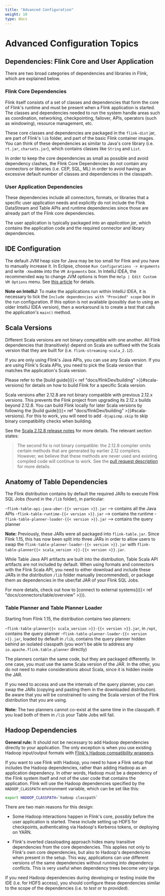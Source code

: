 ```yaml
---
title: "Advanced Configuration"
weight: 10
type: docs
---
```

<!--
Licensed to the Apache Software Foundation (ASF) under one
or more contributor license agreements.  See the NOTICE file
distributed with this work for additional information
regarding copyright ownership.  The ASF licenses this file
to you under the Apache License, Version 2.0 (the
"License"); you may not use this file except in compliance
with the License.  You may obtain a copy of the License at

  http://www.apache.org/licenses/LICENSE-2.0

Unless required by applicable law or agreed to in writing,
software distributed under the License is distributed on an
"AS IS" BASIS, WITHOUT WARRANTIES OR CONDITIONS OF ANY
KIND, either express or implied.  See the License for the
specific language governing permissions and limitations
under the License.
-->

# Advanced Configuration Topics

## Dependencies: Flink Core and User Application

There are two broad categories of dependencies and libraries in Flink, which are explained below.

### Flink Core Dependencies

Flink itself consists of a set of classes and dependencies that form the core of Flink's runtime
and must be present when a Flink application is started. The classes and dependencies needed to run
the system handle areas such as coordination, networking, checkpointing, failover, APIs,
operators (such as windowing), resource management, etc.

These core classes and dependencies are packaged in the `flink-dist` jar, are part of Flink's `lib`
folder, and part of the basic Flink container images. You can think of these dependencies as similar
to Java's core library (i.e. `rt.jar`, `charsets.jar`), which contains classes like `String` and `List`.

In order to keep the core dependencies as small as possible and avoid dependency clashes, the
Flink Core Dependencies do not contain any connectors or libraries (i.e. CEP, SQL, ML) in order to
avoid having an excessive default number of classes and dependencies in the classpath.

### User Application Dependencies

These dependencies include all connectors, formats, or libraries that a specific user application
needs and explicitly do not include the Flink DataStream and Table APIs and runtime dependencies 
since those are already part of the Flink core dependencies.

The user application is typically packaged into an *application jar*, which contains the application
code and the required connector and library dependencies.

## IDE Configuration

The default JVM heap size for Java may be too small for Flink and you have to manually increase it.
In Eclipse, choose `Run Configurations -> Arguments` and write `-Xmx800m` into the `VM Arguments` box.
In IntelliJ IDEA, the recommended way to change JVM options is from the `Help | Edit Custom VM Options` menu.
See [this article](https://intellij-support.jetbrains.com/hc/en-us/articles/206544869-Configuring-JVM-options-and-platform-properties) for details.

**Note on IntelliJ:** To make the applications run within IntelliJ IDEA, it is necessary to tick the
`Include dependencies with "Provided" scope` box in the run configuration. If this option is not available
(possibly due to using an older IntelliJ IDEA version), then a workaround is to create a test that
calls the application's `main()` method.

## Scala Versions

Different Scala versions are not binary compatible with one another. All Flink dependencies that 
(transitively) depend on Scala are suffixed with the Scala version that they are built for 
(i.e. `flink-streaming-scala_2.12`).

If you are only using Flink's Java APIs, you can use any Scala version. If you are using Flink's Scala APIs, 
you need to pick the Scala version that matches the application's Scala version.

Please refer to the [build guide]({{< ref "docs/flinkDev/building" >}}#scala-versions) for details 
on how to build Flink for a specific Scala version.

Scala versions after 2.12.8 are not binary compatible with previous 2.12.x versions. This prevents
the Flink project from upgrading its 2.12.x builds beyond 2.12.8. You can build Flink locally for
later Scala versions by following the [build guide]({{< ref "docs/flinkDev/building" >}}#scala-versions).
For this to work, you will need to add `-Djapicmp.skip` to skip binary compatibility checks when building.

See the [Scala 2.12.8 release notes](https://github.com/scala/scala/releases/tag/v2.12.8) for more details.
The relevant section states:

> The second fix is not binary compatible: the 2.12.8 compiler omits certain
> methods that are generated by earlier 2.12 compilers. However, we believe
> that these methods are never used and existing compiled code will continue to
> work.  See the [pull request
> description](https://github.com/scala/scala/pull/7469) for more details.

## Anatomy of Table Dependencies

The Flink distribution contains by default the required JARs to execute Flink SQL Jobs (found in the `/lib` folder), 
in particular:

-`flink-table-api-java-uber-{{< version >}}.jar` --> contains all the Java APIs
-`flink-table-runtime-{{< version >}}.jar` --> contains the runtime
-`flink-table-planner-loader-{{< version >}}.jar` --> contains the query planner

**Note:** Previously, these JARs were all packaged into `flink-table.jar`. Since Flink 1.15, this has 
now been split into three JARs in order to allow users to swap the `flink-table-planner-loader-{{< version >}}.jar` 
with `flink-table-planner{{< scala_version >}}-{{< version >}}.jar`.

While Table Java API artifacts are built into the distribution, Table Scala API artifacts are not 
included by default. When using formats and connectors with the Flink Scala API, you need to either 
download and include these JARs in the distribution `/lib` folder manually (recommended), or package 
them as dependencies in the uber/fat JAR of your Flink SQL Jobs.

For more details, check out how to [connect to external systems]({{< ref "docs/connectors/table/overview" >}}).

### Table Planner and Table Planner Loader

Starting from Flink 1.15, the distribution contains two planners:

-`flink-table-planner{{< scala_version >}}-{{< version >}}.jar`, in `/opt`, contains the query planner
-`flink-table-planner-loader-{{< version >}}.jar`, loaded by default in `/lib`, contains the query planner 
  hidden behind an isolated classpath (you won't be able to address any `io.apache.flink.table.planner` directly)

The planners contain the same code, but they are packaged differently. In one case, you must use the 
same Scala version of the JAR. In the other, you do not need to make considerations about Scala, since
it is hidden inside the JAR.

If you need to access and use the internals of the query planner, you can swap the JARs (copying and
pasting them in the downloaded distribution). Be aware that you will be constrained to using the Scala 
version of the Flink distribution that you are using.

**Note:** The two planners cannot co-exist at the same time in the classpath. If you load both of them
in `/lib` your Table Jobs will fail.

## Hadoop Dependencies

**General rule:** It should not be necessary to add Hadoop dependencies directly to your application.
The only exception is when you use existing Hadoop input/output formats with [Flink's Hadoop compatibility 
wrappers](https://nightlies.apache.org/flink/flink-docs-master/docs/dev/dataset/hadoop_compatibility/).

If you want to use Flink with Hadoop, you need to have a Flink setup that includes the Hadoop dependencies, 
rather than adding Hadoop as an application dependency. In other words, Hadoop must be a dependency 
of the Flink system itself and not of the user code that contains the application. Flink will use the
Hadoop dependencies specified by the `HADOOP_CLASSPATH` environment variable, which can be set like this:

```bash
export HADOOP_CLASSPATH=`hadoop classpath`
```

There are two main reasons for this design:

- Some Hadoop interactions happen in Flink's core, possibly before the user application is started. 
  These include setting up HDFS for checkpoints, authenticating via Hadoop's Kerberos tokens, or 
  deploying on YARN.

- Flink's inverted classloading approach hides many transitive dependencies from the core dependencies. 
  This applies not only to Flink's own core dependencies, but also to Hadoop's dependencies when present 
  in the setup. This way, applications can use different versions of the same dependencies without 
  running into dependency conflicts. This is very useful when dependency trees become very large. 

If you need Hadoop dependencies during developing or testing inside the IDE (i.e. for HDFS access),
you should configure these dependencies similar to the scope of the dependencies (i.e. to *test* or 
to *provided*).
